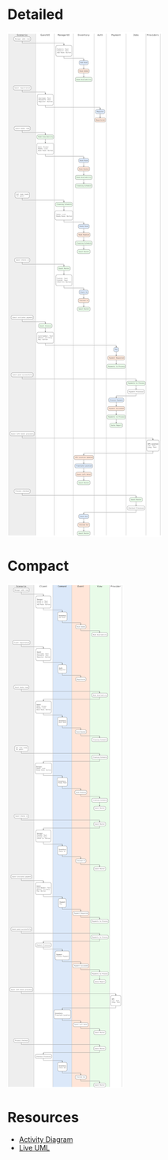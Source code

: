 # Detailed
![](./model-detailed.svg)

# Compact
![](./model-compact.svg)

# Resources
- [Activity Diagram](https://plantuml.com/activity-diagram-beta)
- [Live UML](https://liveuml.com/)

